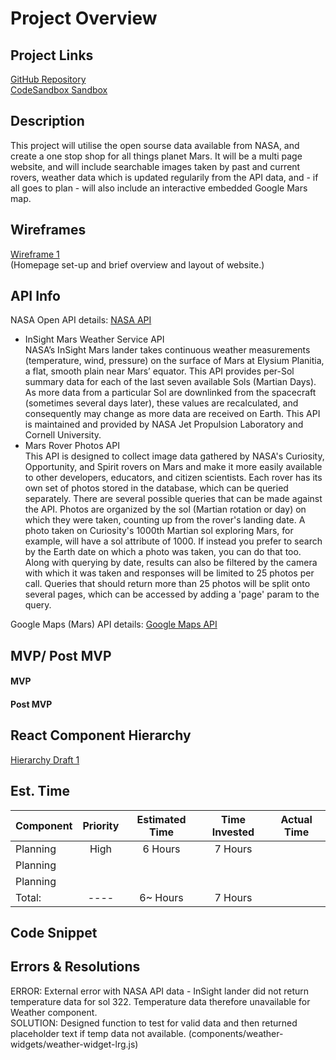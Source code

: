 # Project Overview
## Project Links
[GitHub Repository](https://github.com/joeyhutchinson/react-project-v2)<br/>
[CodeSandbox Sandbox](https://codesandbox.io/s/react-project-v2-08mev)<br/>

## Description

This project will utilise the open sourse data available from NASA, and create a one stop shop for all things planet Mars. It will be a multi page website, and will include searchable images taken by past and current rovers, weather data which is updated regularily from the API data, and - if all goes to plan - will also include an interactive embedded Google Mars map. </br>

## Wireframes

[Wireframe 1](https://photos.google.com/share/AF1QipMwMH7_znQlQ6FihfwVoP3q7yiKVvB8rx86eK0r5B7xNnE1O0N2Gc8Q3nbpsMsDqA?key=RERmXzlZWkRvNmV2Q2JSZkZJbUdyWDllVWhGQ2tR)</br>
(Homepage set-up and brief overview and layout of website.)</br>

## API Info

NASA Open API details: [NASA API](https://api.nasa.gov/)<br/>
- InSight Mars Weather Service API<br/>
NASA’s InSight Mars lander takes continuous weather measurements (temperature, wind, pressure) on the surface of Mars at Elysium Planitia, a flat, smooth plain near Mars’ equator. This API provides per-Sol summary data for each of the last seven available Sols (Martian Days). As more data from a particular Sol are downlinked from the spacecraft (sometimes several days later), these values are recalculated, and consequently may change as more data are received on Earth. This API is maintained and provided by NASA Jet Propulsion Laboratory and Cornell University.<br/>
- Mars Rover Photos API<br/>
This API is designed to collect image data gathered by NASA's Curiosity, Opportunity, and Spirit rovers on Mars and make it more easily available to other developers, educators, and citizen scientists. Each rover has its own set of photos stored in the database, which can be queried separately. There are several possible queries that can be made against the API. Photos are organized by the sol (Martian rotation or day) on which they were taken, counting up from the rover's landing date. A photo taken on Curiosity's 1000th Martian sol exploring Mars, for example, will have a sol attribute of 1000. If instead you prefer to search by the Earth date on which a photo was taken, you can do that too. Along with querying by date, results can also be filtered by the camera with which it was taken and responses will be limited to 25 photos per call. Queries that should return more than 25 photos will be split onto several pages, which can be accessed by adding a 'page' param to the query.<br/>

Google Maps (Mars) API details: [Google Maps API]()<br/>

## MVP/ Post MVP

#### MVP

#### Post MVP

## React Component Hierarchy

[Hierarchy Draft 1](https://photos.google.com/share/AF1QipOYuBPHb3RH9W9jBdtETHhBwoj3yavbeIQqGHrpgEPBs6_tfuG_WMjnFVA6D6SRPg?key=ZXlLZEJlakpOMDAzWC1hUFpVZFpfWDNrZFE1eEtB)<br />

## Est. Time

| Component | Priority | Estimated Time | Time Invested | Actual Time |
| :-------- | :------: | :------------: | :-----------: | :---------: |
| Planning  |   High   |    6 Hours     |    7 Hours    |
| Planning  |          |                |               |
| Planning  |          |                |               |
| Total:    |   ----   |    6~ Hours    |    7 Hours    |

## Code Snippet

## Errors & Resolutions

ERROR: External error with NASA API data - InSight lander did not return temperature data for sol 322. Temperature data therefore unavailable for Weather component.<br/>
SOLUTION: Designed function to test for valid data and then returned placeholder text if temp data not available. (components/weather-widgets/weather-widget-lrg.js)
